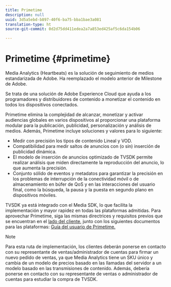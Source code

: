 ```yaml
---
title: Primetime
description: null
uuid: 3d5a5ebd-b897-40f6-ba75-bba1bae3a081
translation-type: ht
source-git-commit: 0d2d75dd411edea2a7a853ed425af5c6da154b06

---
```



# Primetime {#primetime}

Media Analytics (Heartbeats) es la solución de seguimiento de medios estandarizada de Adobe. Ha reemplazado el modelo anterior de Milestone de Adobe.

Se trata de una solución de Adobe Experience Cloud que ayuda a los programadores y distribuidores de contenido a monetizar el contenido en todos los dispositivos conectados.

Primetime elimina la complejidad de alcanzar, monetizar y activar audiencias globales en varios dispositivos al proporcionar una plataforma modular para la publicación, publicidad, personalización y análisis de medios. Además, Primetime incluye soluciones y valores para lo siguiente:

* Medir con precisión los tipos de contenido Lineal y VOD.
* Compatibilidad para medir saltos de anuncios con (o sin) inserción de publicidad dinámica.
* El modelo de inserción de anuncios optimizado de TVSDK permite realizar análisis que miden directamente la reproducción del anuncio, lo que aumenta la precisión.
* Conjunto sólido de eventos y metadatos para garantizar la precisión en los problemas de interrupción de la conectividad móvil o de almacenamiento en búfer de QoS y en las interacciones del usuario final, como la búsqueda, la pausa y la puesta en segundo plano en dispositivos móviles.
<!--
* Integrated support for Nielsen DTVR (linear) with ID3 metadata and DCR with CMS metadata.
-->

TVSDK ya está integrado con el Media SDK, lo que facilita la implementación y mayor rapidez en todas las plataformas admitidas. <!--Primetime also supports the partnership with Nielsen.--> Para aprovechar Primetime, siga las mismas directrices y requisitos previos que se encuentran en el [lado del cliente](/help/intro-to-ava/implementation-paths/client-side-path.md), junto con los siguientes documentos para las plataformas: [Guía del usuario de Primetime.](https://helpx.adobe.com/es/support/primetime.html)

>[!NOTE]
>
>Para esta ruta de implementación, los clientes deberán ponerse en contacto con su representante de ventas/administrador de cuentas para firmar un nuevo pedido de ventas, ya que Media Analytics tiene un SKU único y cambia de un modelo de precios basado en las llamadas del servidor a un modelo basado en las transmisiones de contenido. Además, debería ponerse en contacto con su representante de ventas o administrador de cuentas para estudiar la compra de TVSDK.
